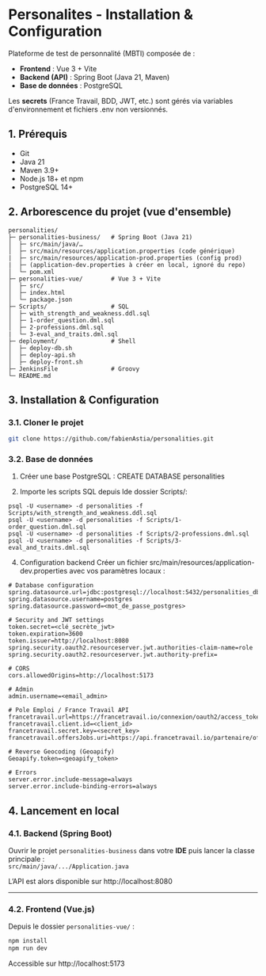 # Personalites - Installation & Configuration

Plateforme de test de personnalité (MBTI) composée de :  
- **Frontend** : Vue 3 + Vite
- **Backend (API)** : Spring Boot (Java 21, Maven)
- **Base de données** : PostgreSQL

Les **secrets** (France Travail, BDD, JWT, etc.) sont gérés via variables d'environnement et fichiers .env non versionnés.

## 1. Prérequis
- Git
- Java 21
- Maven 3.9+
- Node.js 18+ et npm
- PostgreSQL 14+

## 2. Arborescence du projet (vue d'ensemble)
```
personalities/
├─ personalities-business/   # Spring Boot (Java 21)
│  ├─ src/main/java/…
│  ├─ src/main/resources/application.properties (code générique)
|  ├─ src/main/resources/application-prod.properties (config prod)
|  ├─ (application-dev.properties à créer en local, ignoré du repo)
│  └─ pom.xml
├─ personalities-vue/        # Vue 3 + Vite
│  ├─ src/
│  ├─ index.html
│  └─ package.json
├─ Scripts/                  # SQL 
│  ├─ with_strength_and_weakness.ddl.sql
│  ├─ 1-order_question.dml.sql
│  ├─ 2-professions.dml.sql
|  └─ 3-eval_and_traits.dml.sql
├─ deployment/               # Shell 
│  ├─ deploy-db.sh
│  ├─ deploy-api.sh
│  ├─ deploy-front.sh
├─ JenkinsFile               # Groovy 
└─ README.md
```

## 3. Installation & Configuration

### 3.1. Cloner le projet
```bash
git clone https://github.com/fabienAstia/personalities.git
```

### 3.2. Base de données
1. Créer une base PostgreSQL : 
CREATE DATABASE personalities

2. Importe les scripts SQL depuis lde dossier Scripts/:
```
psql -U <username> -d personalities -f Scripts/with_strength_and_weakness.ddl.sql
psql -U <username> -d personalities -f Scripts/1-order_question.dml.sql
psql -U <username> -d personalities -f Scripts/2-professions.dml.sql
psql -U <username> -d personalities -f Scripts/3-eval_and_traits.dml.sql
```

4. Configuration backend
Créer un fichier src/main/resources/application-dev.properties avec vos paramètres locaux : 
```properties
# Database configuration
spring.datasource.url=jdbc:postgresql://localhost:5432/personalities_db
spring.datasource.username=postgres
spring.datasource.password=<mot_de_passe_postgres>

# Security and JWT settings
token.secret=<clé_secrète_jwt>
token.expiration=3600
token.issuer=http://localhost:8080
spring.security.oauth2.resourceserver.jwt.authorities-claim-name=role
spring.security.oauth2.resourceserver.jwt.authority-prefix=

# CORS
cors.allowedOrigins=http://localhost:5173

# Admin
admin.username=<email_admin>

# Pole Emploi / France Travail API
francetravail.url=https://francetravail.io/connexion/oauth2/access_token
francetravail.client.id=<client_id>
francetravail.secret.key=<secret_key>
francetravail.offersJobs.uri=https://api.francetravail.io/partenaire/offresdemploi/v2/offres/search

# Reverse Geocoding (Geoapify)
Geoapify.token=<geoapify_token>

# Errors
server.error.include-message=always
server.error.include-binding-errors=always
```

## 4. Lancement en local

### 4.1. Backend (Spring Boot)
Ouvrir le projet `personalities-business` dans votre **IDE** puis lancer la classe principale :  
`src/main/java/.../Application.java`

L’API est alors disponible sur http://localhost:8080

---

### 4.2. Frontend (Vue.js)
Depuis le dossier `personalities-vue/` :
```bash
npm install
npm run dev
```
Accessible sur http://localhost:5173   

